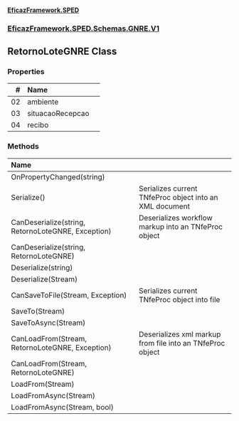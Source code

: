 #### [EficazFramework.SPED](EficazFrameworkSPED.md 'EficazFramework SPED')
### [EficazFramework.SPED.Schemas.GNRE.V1](EficazFramework.SPED.Schemas.GNRE.V1.md 'EficazFramework.SPED.Schemas.GNRE.V1')

## RetornoLoteGNRE Class
### Properties

| # | Name | |
| ---: | :--- | :--- |
| 02 | ambiente |  |
| 03 | situacaoRecepcao |  |
| 04 | recibo |  |
### Methods

| Name | |
| :--- | :--- |
| OnPropertyChanged(string) |  |
| Serialize() | Serializes current TNfeProc object into an XML document |
| CanDeserialize(string, RetornoLoteGNRE, Exception) | Deserializes workflow markup into an TNfeProc object |
| CanDeserialize(string, RetornoLoteGNRE) |  |
| Deserialize(string) |  |
| Deserialize(Stream) |  |
| CanSaveToFile(Stream, Exception) | Serializes current TNfeProc object into file |
| SaveTo(Stream) |  |
| SaveToAsync(Stream) |  |
| CanLoadFrom(Stream, RetornoLoteGNRE, Exception) | Deserializes xml markup from file into an TNfeProc object |
| CanLoadFrom(Stream, RetornoLoteGNRE) |  |
| LoadFrom(Stream) |  |
| LoadFromAsync(Stream) |  |
| LoadFromAsync(Stream, bool) |  |
